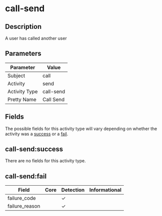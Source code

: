call-send
=========

Description
-----------
A user has called another user

Parameters
----------
| Parameter     | Value     |
| ------------- | --------- |
| Subject       | call      |
| Activity      | send      |
| Activity Type | call-send |
| Pretty Name   | Call Send |


Fields
------

The possible fields for this activity type will vary depending on whether the activity was a [success](#call-sendsuccess) or a [fail](#call-sendfail).


call-send:success
-----------------

There are no fields for this activity type.


call-send:fail
--------------

| Field          | Core | Detection | Informational |
| -------------- | ---- | --------- | ------------- |
| failure_code   |      | &#10003;  |               |
| failure_reason |      | &#10003;  |               |